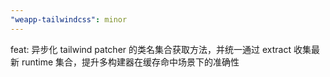 ```yaml
---
"weapp-tailwindcss": minor
---
```


feat: 异步化 tailwind patcher 的类名集合获取方法，并统一通过 extract 收集最新 runtime 集合，提升多构建器在缓存命中场景下的准确性
